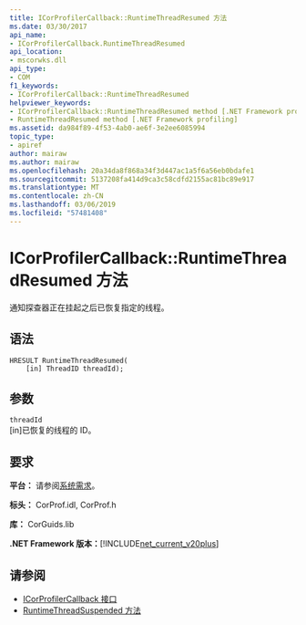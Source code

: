 ```yaml
---
title: ICorProfilerCallback::RuntimeThreadResumed 方法
ms.date: 03/30/2017
api_name:
- ICorProfilerCallback.RuntimeThreadResumed
api_location:
- mscorwks.dll
api_type:
- COM
f1_keywords:
- ICorProfilerCallback::RuntimeThreadResumed
helpviewer_keywords:
- ICorProfilerCallback::RuntimeThreadResumed method [.NET Framework profiling]
- RuntimeThreadResumed method [.NET Framework profiling]
ms.assetid: da984f89-4f53-4ab0-ae6f-3e2ee6085994
topic_type:
- apiref
author: mairaw
ms.author: mairaw
ms.openlocfilehash: 20a34da8f868a34f3d447ac1a5f6a56eb0bdafe1
ms.sourcegitcommit: 5137208fa414d9ca3c58cdfd2155ac81bc89e917
ms.translationtype: MT
ms.contentlocale: zh-CN
ms.lasthandoff: 03/06/2019
ms.locfileid: "57481408"
---
```

# <a name="icorprofilercallbackruntimethreadresumed-method"></a>ICorProfilerCallback::RuntimeThreadResumed 方法
通知探查器正在挂起之后已恢复指定的线程。  
  
## <a name="syntax"></a>语法  
  
```  
HRESULT RuntimeThreadResumed(  
    [in] ThreadID threadId);  
```  
  
## <a name="parameters"></a>参数  
 `threadId`  
 [in]已恢复的线程的 ID。  
  
## <a name="requirements"></a>要求  
 **平台：** 请参阅[系统需求](../../../../docs/framework/get-started/system-requirements.md)。  
  
 **标头：** CorProf.idl, CorProf.h  
  
 **库：** CorGuids.lib  
  
 **.NET Framework 版本：**[!INCLUDE[net_current_v20plus](../../../../includes/net-current-v20plus-md.md)]  
  
## <a name="see-also"></a>请参阅
- [ICorProfilerCallback 接口](../../../../docs/framework/unmanaged-api/profiling/icorprofilercallback-interface.md)
- [RuntimeThreadSuspended 方法](../../../../docs/framework/unmanaged-api/profiling/icorprofilercallback-runtimethreadsuspended-method.md)
